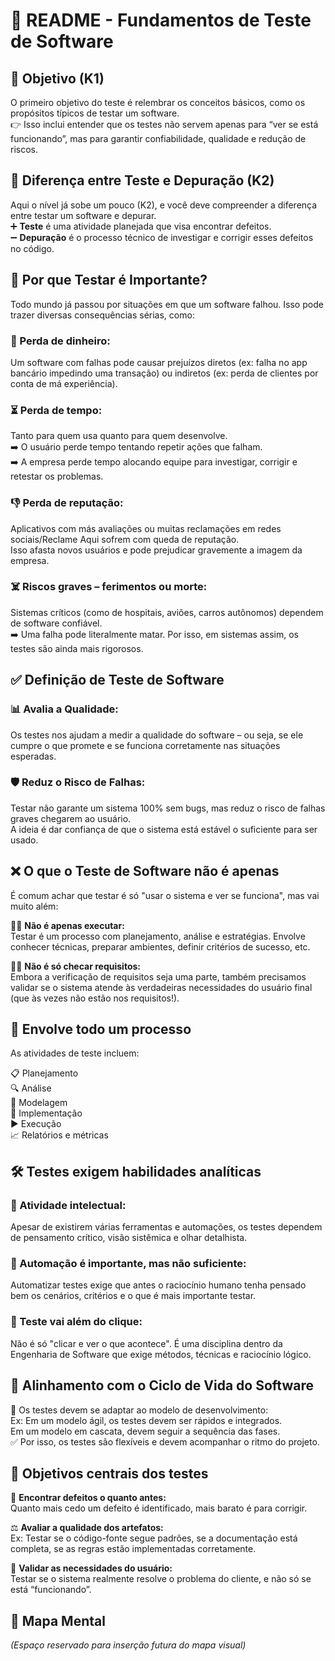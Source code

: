 
# 📘 README - Fundamentos de Teste de Software

## 🎯 Objetivo (K1)
O primeiro objetivo do teste é relembrar os conceitos básicos, como os propósitos típicos de testar um software.  
👉 Isso inclui entender que os testes não servem apenas para “ver se está funcionando”, mas para garantir confiabilidade, qualidade e redução de riscos.

## 🔎 Diferença entre Teste e Depuração (K2)
Aqui o nível já sobe um pouco (K2), e você deve compreender a diferença entre testar um software e depurar.  
➕ **Teste** é uma atividade planejada que visa encontrar defeitos.  
➖ **Depuração** é o processo técnico de investigar e corrigir esses defeitos no código.

## 🧩 Por que Testar é Importante?
Todo mundo já passou por situações em que um software falhou. Isso pode trazer diversas consequências sérias, como:

### 💸 Perda de dinheiro:
Um software com falhas pode causar prejuízos diretos (ex: falha no app bancário impedindo uma transação) ou indiretos (ex: perda de clientes por conta de má experiência).

### ⏳ Perda de tempo:
Tanto para quem usa quanto para quem desenvolve.  
➡️ O usuário perde tempo tentando repetir ações que falham.  
➡️ A empresa perde tempo alocando equipe para investigar, corrigir e retestar os problemas.

### 👎 Perda de reputação:
Aplicativos com más avaliações ou muitas reclamações em redes sociais/Reclame Aqui sofrem com queda de reputação.  
Isso afasta novos usuários e pode prejudicar gravemente a imagem da empresa.

### ☠️ Riscos graves – ferimentos ou morte:
Sistemas críticos (como de hospitais, aviões, carros autônomos) dependem de software confiável.  
➡️ Uma falha pode literalmente matar. Por isso, em sistemas assim, os testes são ainda mais rigorosos.

## ✅ Definição de Teste de Software

### 📊 Avalia a Qualidade:
Os testes nos ajudam a medir a qualidade do software – ou seja, se ele cumpre o que promete e se funciona corretamente nas situações esperadas.

### 🛡️ Reduz o Risco de Falhas:
Testar não garante um sistema 100% sem bugs, mas reduz o risco de falhas graves chegarem ao usuário.  
A ideia é dar confiança de que o sistema está estável o suficiente para ser usado.

## ❌ O que o Teste de Software não é apenas
É comum achar que testar é só "usar o sistema e ver se funciona", mas vai muito além:

🙅‍♂️ **Não é apenas executar:**  
Testar é um processo com planejamento, análise e estratégias. Envolve conhecer técnicas, preparar ambientes, definir critérios de sucesso, etc.

🙅‍♀️ **Não é só checar requisitos:**  
Embora a verificação de requisitos seja uma parte, também precisamos validar se o sistema atende às verdadeiras necessidades do usuário final (que às vezes não estão nos requisitos!).

## 🔁 Envolve todo um processo
As atividades de teste incluem:

📋 Planejamento  
🔍 Análise  
🧠 Modelagem  
🔧 Implementação  
▶️ Execução  
📈 Relatórios e métricas  

## 🛠️ Testes exigem habilidades analíticas

### 🧠 Atividade intelectual:
Apesar de existirem várias ferramentas e automações, os testes dependem de pensamento crítico, visão sistêmica e olhar detalhista.

### 🤖 Automação é importante, mas não suficiente:
Automatizar testes exige que antes o raciocínio humano tenha pensado bem os cenários, critérios e o que é mais importante testar.

### 🧪 Teste vai além do clique:
Não é só "clicar e ver o que acontece". É uma disciplina dentro da Engenharia de Software que exige métodos, técnicas e raciocínio lógico.

## 🔁 Alinhamento com o Ciclo de Vida do Software

🧩 Os testes devem se adaptar ao modelo de desenvolvimento:  
Ex: Em um modelo ágil, os testes devem ser rápidos e integrados.  
Em um modelo em cascata, devem seguir a sequência das fases.  
✅ Por isso, os testes são flexíveis e devem acompanhar o ritmo do projeto.

## 🔎 Objetivos centrais dos testes

🐞 **Encontrar defeitos o quanto antes:**  
Quanto mais cedo um defeito é identificado, mais barato é para corrigir.

⚖️ **Avaliar a qualidade dos artefatos:**  
Ex: Testar se o código-fonte segue padrões, se a documentação está completa, se as regras estão implementadas corretamente.

🎯 **Validar as necessidades do usuário:**  
Testar se o sistema realmente resolve o problema do cliente, e não só se está “funcionando”.

## 🧠 Mapa Mental
*(Espaço reservado para inserção futura do mapa visual)*
